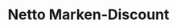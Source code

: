 ---
title: "Netto Marken-Discount"
url: /duesseldorf/netto-marken-discount-ulmenstrasse/
shop: Supermarkt
---